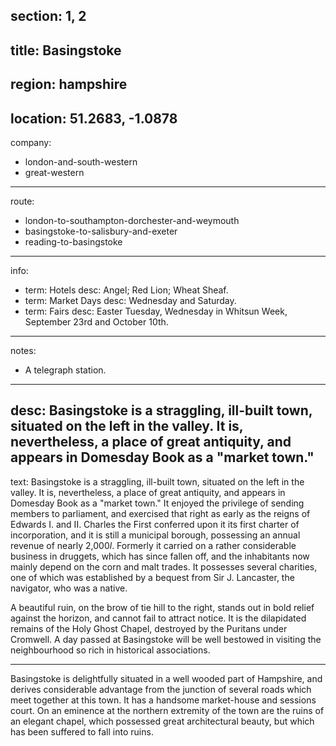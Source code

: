 ﻿section: 1, 2
----
title: Basingstoke
----
region: hampshire
----
location: 51.2683, -1.0878
----
company:
- london-and-south-western
- great-western
----
route:
- london-to-southampton-dorchester-and-weymouth
- basingstoke-to-salisbury-and-exeter
- reading-to-basingstoke
----
info:
- term: Hotels
  desc: Angel; Red Lion; Wheat Sheaf.
- term: Market Days
  desc: Wednesday and Saturday.
- term: Fairs
  desc: Easter Tuesday, Wednesday in Whitsun Week, September 23rd and October 10th.
----
notes:
- A telegraph station.
----
desc: Basingstoke is a straggling, ill-built town, situated on the left in the valley. It is, nevertheless, a place of great antiquity, and appears in Domesday Book as a "market town."
----
text: <span class="smcp">Basingstoke</span> is a straggling, ill-built town, situated on the left in the valley. It is, nevertheless, a place of great antiquity, and appears in Domesday Book as a "market town." It enjoyed the privilege of sending members to parliament, and exercised that right as early as the reigns of Edwards I. and II. Charles the First conferred upon it its first charter of incorporation, and it is still a municipal borough, possessing an annual revenue of nearly 2,000*l*. Formerly it carried on a rather considerable business in druggets, which has since fallen off, and the inhabitants now mainly depend on the corn and malt trades. It possesses several charities, one of which was established by a bequest from Sir J. Lancaster, the navigator, who was a native.

A beautiful ruin, on the brow of tie hill to the right, stands out in bold relief against the horizon, and cannot fail to attract notice. It is the dilapidated remains of the Holy Ghost Chapel, destroyed by the Puritans under Cromwell. A day passed at Basingstoke will be well bestowed in visiting the neighbourhood so rich in historical associations.

* * *

Basingstoke is delightfully situated in a well wooded part of Hampshire, and derives considerable advantage from the junction of several roads which meet together at this town. It has a handsome market-house and sessions court. On an eminence at the northern extremity of the town are the ruins of an elegant chapel, which possessed great architectural beauty, but which has been suffered to fall into ruins.
